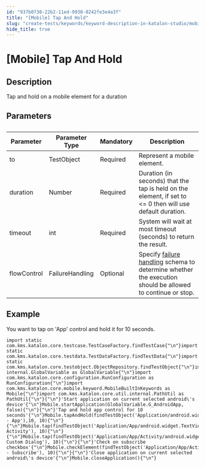 ```yaml
---
id: "937b0730-22b2-11ed-9930-0242fe3e4a3f"
title: "[Mobile] Tap And Hold"
slug: "create-tests/keywords/keyword-description-in-katalon-studio/mobile-keywords/mobile-tap-and-hold"
hide_title: true
---
```


# <a id="id_0" class="anchor_top_offset"/><a id="ariaid-title1" class="anchor_top_offset"/>[Mobile] Tap And Hold


## <a id="id_0__id_1" class="anchor_top_offset"/>Description

              
<p xmlns="http://www.w3.org/1999/xhtml" className="p">Tap and hold on a mobile element for a duration</p> 
      

## <a id="id_0__id_2" class="anchor_top_offset"/>Parameters

              
<table xmlns="http://www.w3.org/1999/xhtml" className="table anchor_top_offset" id="id_0__86aeb84d-bbed-4733-b5cb-294fec425431"><caption /><thead className="thead"><tr className><th className="entry anchor_top_offset" id="id_0__86aeb84d-bbed-4733-b5cb-294fec425431__entry__1">Parameter</th><th className="entry anchor_top_offset" id="id_0__86aeb84d-bbed-4733-b5cb-294fec425431__entry__2">Parameter Type</th><th className="entry anchor_top_offset" id="id_0__86aeb84d-bbed-4733-b5cb-294fec425431__entry__3">Mandatory</th><th className="entry anchor_top_offset" id="id_0__86aeb84d-bbed-4733-b5cb-294fec425431__entry__4">Description</th></tr></thead><tbody className="tbody"><tr className><td className="entry" headers="id_0__86aeb84d-bbed-4733-b5cb-294fec425431__entry__1 id_0__86aeb84d-bbed-4733-b5cb-294fec425431__entry__2 id_0__86aeb84d-bbed-4733-b5cb-294fec425431__entry__3 id_0__86aeb84d-bbed-4733-b5cb-294fec425431__entry__4 ">to</td><td className="entry" headers="id_0__86aeb84d-bbed-4733-b5cb-294fec425431__entry__1 id_0__86aeb84d-bbed-4733-b5cb-294fec425431__entry__2 id_0__86aeb84d-bbed-4733-b5cb-294fec425431__entry__3 id_0__86aeb84d-bbed-4733-b5cb-294fec425431__entry__4 ">TestObject</td><td className="entry" headers="id_0__86aeb84d-bbed-4733-b5cb-294fec425431__entry__1 id_0__86aeb84d-bbed-4733-b5cb-294fec425431__entry__2 id_0__86aeb84d-bbed-4733-b5cb-294fec425431__entry__3 id_0__86aeb84d-bbed-4733-b5cb-294fec425431__entry__4 ">Required</td><td className="entry" headers="id_0__86aeb84d-bbed-4733-b5cb-294fec425431__entry__1 id_0__86aeb84d-bbed-4733-b5cb-294fec425431__entry__2 id_0__86aeb84d-bbed-4733-b5cb-294fec425431__entry__3 id_0__86aeb84d-bbed-4733-b5cb-294fec425431__entry__4 ">Represent a mobile element.</td></tr><tr className><td className="entry" headers="id_0__86aeb84d-bbed-4733-b5cb-294fec425431__entry__1 id_0__86aeb84d-bbed-4733-b5cb-294fec425431__entry__2 id_0__86aeb84d-bbed-4733-b5cb-294fec425431__entry__3 id_0__86aeb84d-bbed-4733-b5cb-294fec425431__entry__4 ">duration</td><td className="entry" headers="id_0__86aeb84d-bbed-4733-b5cb-294fec425431__entry__1 id_0__86aeb84d-bbed-4733-b5cb-294fec425431__entry__2 id_0__86aeb84d-bbed-4733-b5cb-294fec425431__entry__3 id_0__86aeb84d-bbed-4733-b5cb-294fec425431__entry__4 ">Number</td><td className="entry" headers="id_0__86aeb84d-bbed-4733-b5cb-294fec425431__entry__1 id_0__86aeb84d-bbed-4733-b5cb-294fec425431__entry__2 id_0__86aeb84d-bbed-4733-b5cb-294fec425431__entry__3 id_0__86aeb84d-bbed-4733-b5cb-294fec425431__entry__4 ">Required</td><td className="entry" headers="id_0__86aeb84d-bbed-4733-b5cb-294fec425431__entry__1 id_0__86aeb84d-bbed-4733-b5cb-294fec425431__entry__2 id_0__86aeb84d-bbed-4733-b5cb-294fec425431__entry__3 id_0__86aeb84d-bbed-4733-b5cb-294fec425431__entry__4 ">Duration (in seconds) that the tap is held on the element, if         set to &lt;= 0 then will use default duration.</td></tr><tr className><td className="entry" headers="id_0__86aeb84d-bbed-4733-b5cb-294fec425431__entry__1 id_0__86aeb84d-bbed-4733-b5cb-294fec425431__entry__2 id_0__86aeb84d-bbed-4733-b5cb-294fec425431__entry__3 id_0__86aeb84d-bbed-4733-b5cb-294fec425431__entry__4 ">timeout</td><td className="entry" headers="id_0__86aeb84d-bbed-4733-b5cb-294fec425431__entry__1 id_0__86aeb84d-bbed-4733-b5cb-294fec425431__entry__2 id_0__86aeb84d-bbed-4733-b5cb-294fec425431__entry__3 id_0__86aeb84d-bbed-4733-b5cb-294fec425431__entry__4 ">int</td><td className="entry" headers="id_0__86aeb84d-bbed-4733-b5cb-294fec425431__entry__1 id_0__86aeb84d-bbed-4733-b5cb-294fec425431__entry__2 id_0__86aeb84d-bbed-4733-b5cb-294fec425431__entry__3 id_0__86aeb84d-bbed-4733-b5cb-294fec425431__entry__4 ">Required</td><td className="entry" headers="id_0__86aeb84d-bbed-4733-b5cb-294fec425431__entry__1 id_0__86aeb84d-bbed-4733-b5cb-294fec425431__entry__2 id_0__86aeb84d-bbed-4733-b5cb-294fec425431__entry__3 id_0__86aeb84d-bbed-4733-b5cb-294fec425431__entry__4 ">System will wait at most timeout (seconds) to return the         result.</td></tr><tr className><td className="entry" headers="id_0__86aeb84d-bbed-4733-b5cb-294fec425431__entry__1 id_0__86aeb84d-bbed-4733-b5cb-294fec425431__entry__2 id_0__86aeb84d-bbed-4733-b5cb-294fec425431__entry__3 id_0__86aeb84d-bbed-4733-b5cb-294fec425431__entry__4 ">flowControl</td><td className="entry" headers="id_0__86aeb84d-bbed-4733-b5cb-294fec425431__entry__1 id_0__86aeb84d-bbed-4733-b5cb-294fec425431__entry__2 id_0__86aeb84d-bbed-4733-b5cb-294fec425431__entry__3 id_0__86aeb84d-bbed-4733-b5cb-294fec425431__entry__4 ">FailureHandling</td><td className="entry" headers="id_0__86aeb84d-bbed-4733-b5cb-294fec425431__entry__1 id_0__86aeb84d-bbed-4733-b5cb-294fec425431__entry__2 id_0__86aeb84d-bbed-4733-b5cb-294fec425431__entry__3 id_0__86aeb84d-bbed-4733-b5cb-294fec425431__entry__4 ">Optional</td><td className="entry" headers="id_0__86aeb84d-bbed-4733-b5cb-294fec425431__entry__1 id_0__86aeb84d-bbed-4733-b5cb-294fec425431__entry__2 id_0__86aeb84d-bbed-4733-b5cb-294fec425431__entry__3 id_0__86aeb84d-bbed-4733-b5cb-294fec425431__entry__4 ">Specify <a className="xref" href="/maintain/configure-failure-handling-settings-in-katalon-studio">failure handling</a> schema to         determine whether the execution should be allowed to continue or         stop.</td></tr></tbody></table> 
      

## <a id="id_0__id_3" class="anchor_top_offset"/>Example

              
<p xmlns="http://www.w3.org/1999/xhtml" className="p">You want to tap on 'App' control and hold it for 10 seconds.</p> 
              
<pre xmlns="http://www.w3.org/1999/xhtml" className="pre codeblock"><code>import static com.kms.katalon.core.testcase.TestCaseFactory.findTestCase{"\n"}import static com.kms.katalon.core.testdata.TestDataFactory.findTestData{"\n"}import static com.kms.katalon.core.testobject.ObjectRepository.findTestObject{"\n"}import internal.GlobalVariable as GlobalVariable{"\n"}import com.kms.katalon.core.configuration.RunConfiguration as RunConfiguration{"\n"}import com.kms.katalon.core.mobile.keyword.MobileBuiltInKeywords as Mobile{"\n"}import com.kms.katalon.core.util.internal.PathUtil as PathUtil{"\n"}{"\n"}'Start application on current selected android\'s device'{"\n"}Mobile.startApplication(GlobalVariable.G_AndroidApp, false){"\n"}{"\n"}'Tap and hold app control for 10 seconds'{"\n"}Mobile.tapAndHold(findTestObject('Application/android.widget.TextView - App'),10, 10){"\n"}{"\n"}Mobile.tap(findTestObject('Application/App/android.widget.TextView-Activity'), 10){"\n"}{"\n"}Mobile.tap(findTestObject('Application/App/Activity/android.widget.TextView-Custom Dialog'), 10){"\n"}{"\n"}'Check on subscribe checkbox'{"\n"}Mobile.checkElement(findTestObject('Application/App/Activity/android.widget.Check - Subscribe'), 10){"\n"}{"\n"}'Close application on current selected android\'s device'{"\n"}Mobile.closeApplication(){"\n"}</code></pre> 
            
